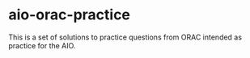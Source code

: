 # aio-orac-practice
This is a set of solutions to practice questions from ORAC intended as practice for the AIO.
